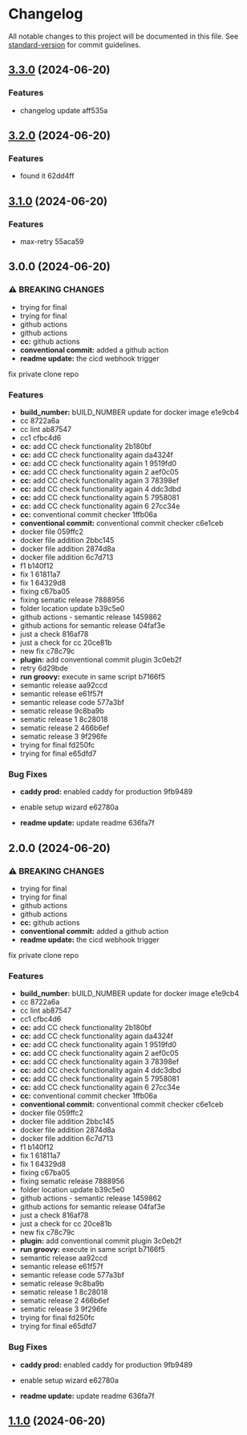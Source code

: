 # Changelog

All notable changes to this project will be documented in this file. See [standard-version](https://github.com/conventional-changelog/standard-version) for commit guidelines.

## [3.3.0](///compare/v3.2.0...v3.3.0) (2024-06-20)


### Features

* changelog update aff535a

## [3.2.0](///compare/v3.1.0...v3.2.0) (2024-06-20)


### Features

* found it 62dd4ff

## [3.1.0](///compare/v3.0.0...v3.1.0) (2024-06-20)


### Features

* max-retry 55aca59

## 3.0.0 (2024-06-20)


### ⚠ BREAKING CHANGES

* trying for final
* trying for final
* github actions
* github actions
* **cc:** github actions
* **conventional commit:** added a github action
* **readme update:** the cicd webhook trigger

fix private clone repo

### Features

* **build_number:** bUILD_NUMBER update for docker image e1e9cb4
* cc 8722a6a
* cc lint ab87547
* cc1 cfbc4d6
* **cc:** add CC check functionality 2b180bf
* **cc:** add CC check functionality again da4324f
* **cc:** add CC check functionality again 1 9519fd0
* **cc:** add CC check functionality again 2 aef0c05
* **cc:** add CC check functionality again 3 78398ef
* **cc:** add CC check functionality again 4 ddc3dbd
* **cc:** add CC check functionality again 5 7958081
* **cc:** add CC check functionality again 6 27cc34e
* **cc:** conventional commit checker 1ffb06a
* **conventional commit:** conventional commit checker c6e1ceb
* docker file 059ffc2
* docker file addition 2bbc145
* docker file addition 2874d8a
* docker file addition 6c7d713
* f1 b140f12
* fix 1 61811a7
* fix 1 64329d8
* fixing c67ba05
* fixing sematic release 7888956
* folder location update b39c5e0
* github actions - semantic release 1459862
* github actions for semantic release 04faf3e
* just a check 816af78
* just a check for cc 20ce81b
* new fix c78c79c
* **plugin:** add conventional commit plugin 3c0eb2f
* retry 6d29bde
* **run groovy:** execute in same script b7166f5
* semantic release aa92ccd
* semantic release e61f57f
* semantic release code 577a3bf
* sematic release 9c8ba9b
* sematic release 1 8c28018
* sematic release 2 466b6ef
* sematic release 3 9f296fe
* trying for final fd250fc
* trying for final e65dfd7


### Bug Fixes

* **caddy prod:** enabled caddy for production 9fb9489
* enable setup wizard e62780a


* **readme update:** update readme 636fa7f

## 2.0.0 (2024-06-20)


### ⚠ BREAKING CHANGES

* trying for final
* trying for final
* github actions
* github actions
* **cc:** github actions
* **conventional commit:** added a github action
* **readme update:** the cicd webhook trigger

fix private clone repo

### Features

* **build_number:** bUILD_NUMBER update for docker image e1e9cb4
* cc 8722a6a
* cc lint ab87547
* cc1 cfbc4d6
* **cc:** add CC check functionality 2b180bf
* **cc:** add CC check functionality again da4324f
* **cc:** add CC check functionality again 1 9519fd0
* **cc:** add CC check functionality again 2 aef0c05
* **cc:** add CC check functionality again 3 78398ef
* **cc:** add CC check functionality again 4 ddc3dbd
* **cc:** add CC check functionality again 5 7958081
* **cc:** add CC check functionality again 6 27cc34e
* **cc:** conventional commit checker 1ffb06a
* **conventional commit:** conventional commit checker c6e1ceb
* docker file 059ffc2
* docker file addition 2bbc145
* docker file addition 2874d8a
* docker file addition 6c7d713
* f1 b140f12
* fix 1 61811a7
* fix 1 64329d8
* fixing c67ba05
* fixing sematic release 7888956
* folder location update b39c5e0
* github actions - semantic release 1459862
* github actions for semantic release 04faf3e
* just a check 816af78
* just a check for cc 20ce81b
* new fix c78c79c
* **plugin:** add conventional commit plugin 3c0eb2f
* **run groovy:** execute in same script b7166f5
* semantic release aa92ccd
* semantic release e61f57f
* semantic release code 577a3bf
* sematic release 9c8ba9b
* sematic release 1 8c28018
* sematic release 2 466b6ef
* sematic release 3 9f296fe
* trying for final fd250fc
* trying for final e65dfd7


### Bug Fixes

* **caddy prod:** enabled caddy for production 9fb9489
* enable setup wizard e62780a


* **readme update:** update readme 636fa7f

## [1.1.0](///compare/v1.1.1...v1.1.0) (2024-06-20)
